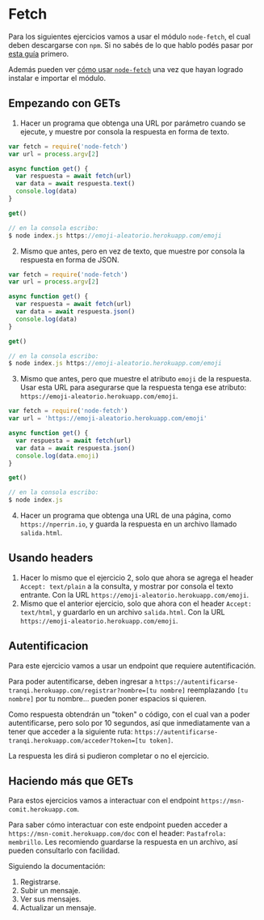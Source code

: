 # Fetch

Para los siguientes ejercicios vamos a usar el módulo `node-fetch`, el cual deben descargarse con `npm`. Si no sabés de lo que hablo podés pasar por [esta guía](/apuntes/back/module.md) primero.

Además pueden ver [cómo usar `node-fetch`](/apuntes/back/node-fetch.md) una vez que hayan logrado instalar e importar el módulo.

## Empezando con GETs 

1. Hacer un programa que obtenga una URL por parámetro cuando se ejecute, y muestre por consola la respuesta en forma de texto.

```js
var fetch = require('node-fetch')
var url = process.argv[2]

async function get() {
  var respuesta = await fetch(url)
  var data = await respuesta.text()
  console.log(data)
}

get()

// en la consola escribo:
$ node index.js https://emoji-aleatorio.herokuapp.com/emoji
```

2. Mismo que antes, pero en vez de texto, que muestre por consola la respuesta en forma de JSON.

```js
var fetch = require('node-fetch')
var url = process.argv[2]

async function get() {
  var respuesta = await fetch(url)
  var data = await respuesta.json()
  console.log(data)
}

get()

// en la consola escribo:
$ node index.js https://emoji-aleatorio.herokuapp.com/emoji
```

3. Mismo que antes, pero que muestre el atributo `emoji` de la respuesta. Usar esta URL para asegurarse que la respuesta tenga ese atributo: `https://emoji-aleatorio.herokuapp.com/emoji`.

```js
var fetch = require('node-fetch')
var url = 'https://emoji-aleatorio.herokuapp.com/emoji'

async function get() {
  var respuesta = await fetch(url)
  var data = await respuesta.json()
  console.log(data.emoji)
}

get()

// en la consola escribo:
$ node index.js
```

4. Hacer un programa que obtenga una URL de una página, como `https://nperrin.io`, y guarda la respuesta en un archivo llamado `salida.html`.

## Usando headers

1. Hacer lo mismo que el ejercicio 2, solo que ahora se agrega el header `Accept: text/plain` a la consulta, y mostrar por consola el texto entrante. Con la URL `https://emoji-aleatorio.herokuapp.com/emoji`.
2. Mismo que el anterior ejercicio, solo que ahora con el header `Accept: text/html`, y guardarlo en un archivo `salida.html`. Con la URL `https://emoji-aleatorio.herokuapp.com/emoji`.

## Autentificacion

Para este ejercicio vamos a usar un endpoint que requiere autentificación.

Para poder autentificarse, deben ingresar a `https://autentificarse-tranqi.herokuapp.com/registrar?nombre=[tu nombre]` reemplazando `[tu nombre]` por tu nombre... pueden poner espacios si quieren.

Como respuesta obtendrán un "token" o código, con el cual van a poder autentificarse, pero solo por 10 segundos, así que inmediatamente van a tener que acceder a la siguiente ruta: `https://autentificarse-tranqi.herokuapp.com/acceder?token=[tu token]`.

La respuesta les dirá si pudieron completar o no el ejercicio.

## Haciendo más que GETs

Para estos ejercicios vamos a interactuar con el endpoint `https://msn-comit.herokuapp.com`.

Para saber cómo interactuar con este endpoint pueden acceder a `https://msn-comit.herokuapp.com/doc` con el header: `Pastafrola: membrillo`. Les recomiendo guardarse la respuesta en un archivo, así pueden consultarlo con facilidad.

Siguiendo la documentación:

1. Registrarse.
2. Subir un mensaje.
3. Ver sus mensajes.
4. Actualizar un mensaje.
